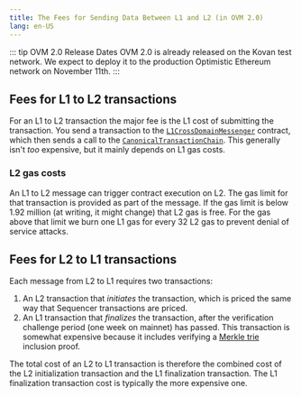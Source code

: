 ```yaml
---
title: The Fees for Sending Data Between L1 and L2 (in OVM 2.0)
lang: en-US
---
```


::: tip OVM 2.0 Release Dates
OVM 2.0 is already released on the Kovan test network.
We expect to deploy it to the production Optimistic Ethereum network on November 11th.
:::

## Fees for L1 to L2 transactions

For an L1 to L2 transaction the major fee is the L1 cost of submitting the transaction. You send a transaction to the [`L1CrossDomainMessenger`](https://github.com/ethereum-optimism/optimism/blob/regenesis/0.5.0/packages/contracts/contracts/L1/messaging/L1CrossDomainMessenger.sol)
contract, which then sends a call to the [`CanonicalTransactionChain`](https://github.com/ethereum-optimism/optimism/blob/regenesis/0.5.0/packages/contracts/contracts/L1/rollup/CanonicalTransactionChain.sol). This generally isn't *too* expensive, but it mainly depends on L1 gas costs.

### L2 gas costs

An L1 to L2 message can trigger contract execution on L2. The gas limit for that transaction is provided as part of the message. If the gas limit is below 1.92 million (at writing, it might change) that L2 gas is free. For the gas above that limit we burn one L1 gas for every 32 L2 gas to prevent denial of service attacks.


## Fees for L2 to L1 transactions

Each message from L2 to L1 requires two transactions:

1. An L2 transaction that *initiates* the transaction, which is priced the same way that Sequencer transactions are priced.
1. An L1 transaction that *finalizes* the transaction, after the verification challenge period (one week on mainnet) has passed. This transaction is somewhat expensive because it includes verifying a [Merkle trie](https://eth.wiki/fundamentals/patricia-tree) inclusion proof.

The total cost of an L2 to L1 transaction is therefore the combined cost of the L2 initialization transaction and the L1 finalization transaction. The L1 finalization transaction cost is typically the more expensive one.